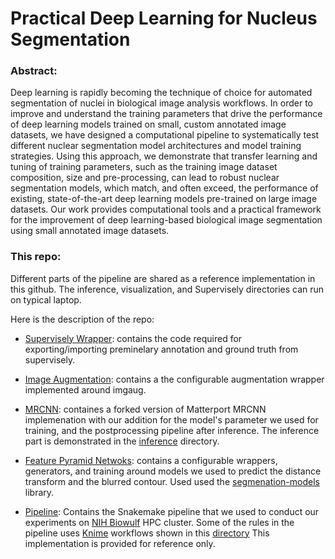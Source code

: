 # Practical Deep Learning for Nucleus Segmentation

### Abstract:
Deep learning is rapidly becoming the technique of choice for automated segmentation of nuclei in biological image analysis workflows. In order to improve and understand the training parameters that drive the performance of deep learning models trained on small, custom annotated image datasets, we have designed a computational pipeline to systematically test different nuclear segmentation model architectures and model training strategies. Using this approach, we demonstrate that transfer learning and tuning of training parameters, such as the training image dataset composition, size and pre-processing, can lead to robust nuclear segmentation models, which match, and often exceed, the performance of existing, state-of-the-art deep learning models pre-trained on large image datasets. Our work provides computational tools and a practical framework for the improvement of deep learning-based biological image segmentation using small annotated image datasets. 

### This repo:
Different parts of the pipeline are shared as a reference implementation in this github. 
The inference, visualization, and Supervisely directories can run on typical laptop.

Here is the description of the repo:

* [Supervisely Wrapper](./supervisely-wrapper): contains the code required for exporting/importing preminelary annotation and ground truth from supervisely.

* [Image Augmentation](image-augmentation): contains a the configurable augmentation wrapper implemented around imgaug.

* [MRCNN](./mrcnn): containes a forked version of Matterport MRCNN implemenation with our addition for the model's parameter we used for training, and the postprocessing pipeline after inference. The inference part is demonstrated in the [inference](./inference) directory.

* [Feature Pyramid Netwoks](./fpn): contains a configurable wrappers, generators, and training around models we used to predict the distance transform and the blurred contour. Used used the [segmenation-models](https://github.com/qubvel/segmentation_models) library.

* [Pipeline](./pipeline): Contains the Snakemake pipeline that we used to conduct our experiments on [NIH Biowulf](https://hpc.nih.gov/) HPC cluster. Some of the rules in the pipeline uses [Knime](https://www.knime.com/) workflows shown in this [directory](./knime) This implementation is provided for reference only. 



